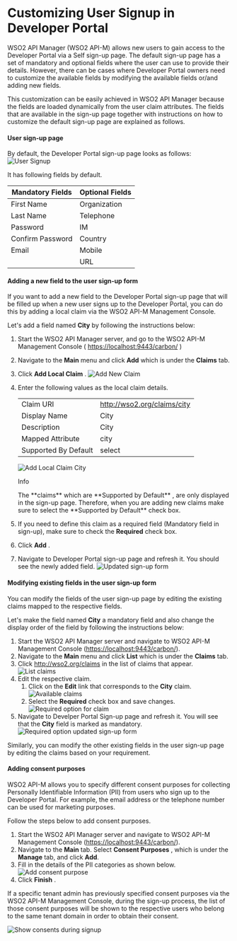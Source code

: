 # Customizing User Signup in Developer Portal

WSO2 API Manager (WSO2 API-M) allows new users to gain access to the Developer Portal via a Self sign-up page. The default sign-up page has a set of mandatory and optional fields where the user can use to provide their details. However, there can be cases where Developer Portal owners need to customize the available fields by modifying the available fields or/and adding new fields.

This customization can be easily achieved in WSO2 API Manager because the fields are loaded dynamically from the user claim attributes. The fields that are available in the sign-up page together with instructions on how to customize the default sign-up page are explained as follows.

#### User sign-up page

By default, the Developer Portal sign-up page looks as follows:
![User Signup]({{base_path}}/assets/img/learn/signup.png)

It has following fields by default.

| Mandatory Fields | Optional Fields              |
|------------------|------------------------------|
| First Name       | Organization                 |
| Last Name        | Telephone                    |
| Password         | IM                           |
| Confirm Password | Country                      |
| Email            | Mobile                       |
|                  | URL                          |

#### Adding a new field to the user sign-up form

If you want to add a new field to the Developer Portal sign-up page that will be filled up when a new user signs up to the Developer Portal, you can do this by adding a local claim via the WSO2 API-M Management Console.

Let's add a field named **City** by following the instructions below:

1.  Start the WSO2 API Manager server, and go to the WSO2 API-M Management Console ( <https://localhost:9443/carbon/> )
2.  Navigate to the **Main** menu and click **Add** which is under the **Claims** tab.
3.  Click **Add Local Claim** .
    ![Add New Claim]({{base_path}}/assets/img/learn/add-new-claim.png)
4.  Enter the following values as the local claim details.

    |                      |                               |
    |----------------------|-------------------------------|
    | Claim URI            | <http://wso2.org/claims/city> |
    | Display Name         | City                          |
    | Description          | City                          |
    | Mapped Attribute     | city                          |
    | Supported By Default | select                        |

    ![Add Local Claim City]({{base_path}}/assets/img/learn/add-local-claim-city.png)

    <div class="admonition info">
        <p class="admonition-title">Info</p>
        <p>The **claims** which are **Supported by Default** , are only displayed in the sign-up page. Therefore, when you are adding new claims make sure to select the **Supported by Default** check box.</p>
    </div>

5.  If you need to define this claim as a required field (Mandatory field in sign-up), make sure to check the **Required** check box.
6.  Click **Add** .
7.  Navigate to Developer Portal sign-up page and refresh it.
    You should see the newly added field.
    ![Updated sign-up form]({{base_path}}/assets/img/learn/signup-new-field-city.png)

#### Modifying existing fields in the user sign-up form

You can modify the fields of the user sign-up page by editing the existing claims mapped to the respective fields.

Let's make the field named **City** a mandatory field and also change the display order of the field by following the instructions below:

1.  Start the WSO2 API Manager server and navigate to WSO2 API-M Management Console (<https://localhost:9443/carbon/>).
2.  Navigate to the **Main** menu and click **List** which is under the **Claims** tab.
3.  Click <http://wso2.org/claims> in the list of claims that appear.
    ![List claims]({{base_path}}/assets/img/learn/list-claims-city.png)
4.  Edit the respective claim.
    1.  Click on the **Edit** link that corresponds to the **City** claim.
        ![Available claims]({{base_path}}/assets/img/learn/available-claims-city.png)
    2.  Select the **Required** check box and save changes.
        ![Required option for claim]({{base_path}}/assets/img/learn/edit-local-claim-city.png)
5.  Navigate to Develper Portal Sign-up page and refresh it.
    You will see that the **City** field is marked as mandatory.
    ![Required option updated sign-up form]({{base_path}}/assets/img/learn/required-field-city-claim.png)

Similarly, you can modify the other existing fields in the user sign-up page by editing the claims based on your requirement.

#### Adding consent purposes

WSO2 API-M allows you to specify different consent purposes for collecting Personally Identifiable Information (PII) from users who sign up to the Developer Portal. For example, the email address or the telephone number can be used for marketing purposes.

Follow the steps below to add consent purposes.

1.  Start the WSO2 API Manager server and navigate to WSO2 API-M Management Console (<https://localhost:9443/carbon/>).
2.  Navigate to the **Main** tab. Select **Consent Purposes** , which is under the **Manage** tab, and click **Add**.
3.  Fill in the details of the PII categories as shown below.
    ![Add consent purpose](../../../assets/img/learn/add-consent-purpose.png)
4.  Click **Finish** .

If a specific tenant admin has previously specified consent purposes via the WSO2 API-M Management Console, during the sign-up process, the list of those consent purposes will be shown to the respective users who belong to the same tenant domain in order to obtain their consent.

![Show consents during signup](../../../assets/img/learn/list-consents-on-signup.png)
